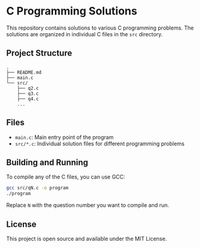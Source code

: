 # C Programming Solutions

This repository contains solutions to various C programming problems. The solutions are organized in individual C files in the `src` directory.

## Project Structure

```
.
├── README.md
├── main.c
└── src/
    ├── q2.c
    ├── q3.c
    ├── q4.c
    ...
```

## Files

- `main.c`: Main entry point of the program
- `src/*.c`: Individual solution files for different programming problems

## Building and Running

To compile any of the C files, you can use GCC:

```bash
gcc src/qN.c -o program
./program
```

Replace `N` with the question number you want to compile and run.

## License

This project is open source and available under the MIT License.
